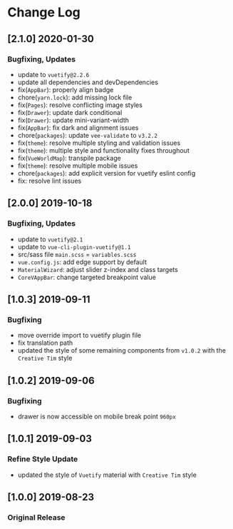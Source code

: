 # Change Log

## [2.1.0] 2020-01-30
### Bugfixing, Updates
- update to `vuetify@2.2.6`
- update all dependencies and devDependencies
- fix(`AppBar`): properly align badge
- chore(`yarn.lock`): add missing lock file
- fix(`Pages`): resolve conflicting image styles
- fix(`Drawer`): update dark conditional
- fix(`Drawer`): update mini-variant-width
- fix(`AppBar`): fix dark and alignment issues
- chore(`packages`): update `vee-validate` to `v3.2.2`
- fix(`theme`): resolve multiple styling and validation issues
- fix(`theme`): multiple style and functionality fixes throughout
- fix(`VueWorldMap`): transpile package
- fix(`theme`): resolve multiple mobile issues
- chore(`packages`): add explicit version for vuetify eslint config
- fix: resolve lint issues

## [2.0.0] 2019-10-18
### Bugfixing, Updates
- update to `vuetify@2.1`
- update to `vue-cli-plugin-vuetify@1.1`
- src/sass file `main.scss` = `variables.scss`
- `vue.config.js`: add edge support by default
- `MaterialWizard`: adjust slider z-index and class targets
- `CoreVAppBar`: change targeted breakpoint value

## [1.0.3] 2019-09-11
### Bugfixing
- move override import to vuetify plugin file
- fix translation path
- updated the style of some remaining components from `v1.0.2` with the `Creative Tim` style

## [1.0.2] 2019-09-06
### Bugfixing
- drawer is now accessible on mobile break point `960px`

## [1.0.1] 2019-09-03
### Refine Style Update
- updated the style of `Vuetify` material with `Creative Tim` style

## [1.0.0] 2019-08-23
### Original Release
